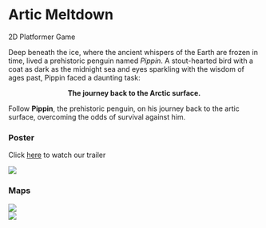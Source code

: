 <h1>Artic Meltdown</h1> 
<p>2D Platformer Game</p>
<p>Deep beneath the ice, where the ancient whispers of the Earth are frozen in time, lived a prehistoric penguin named <em>Pippin</em>. A stout-hearted bird with a coat as dark as the midnight sea and eyes sparkling with the wisdom of ages past, Pippin faced a daunting task: 
  <div style="text-align:center;"><strong>The journey back to the Arctic surface.</strong></div></p>
<p>Follow <strong>Pippin</strong>, the prehistoric penguin, on his journey back to the artic surface, overcoming the odds of survival against him.</p>

<div class="poster">
  <h3 class="header">Poster</h3>
  <p>Click <a href="https://drive.google.com/file/d/1VuoiV9U26xbcJsAz3G-JJJTfVJaiXJs-/view?usp=drive_link">here</a> to watch our trailer</p>
  <img id="poster" src="https://github.com/LEESY02/ArcticMeltdown/assets/107560823/28e07acc-e315-486c-9118-c7e84bfcc9c9">
</div>
<div class="maps">
  <h3 class="header">Maps</h3>
  <img src="https://github.com/LEESY02/ArcticMeltdown/assets/107560823/c46b8196-7c00-433c-b3d8-ad59af792e8e"><br>
  <img src="https://github.com/LEESY02/ArcticMeltdown/assets/107560823/71ee5d39-5126-435c-84bf-79d23e00dbc4">
</div>

